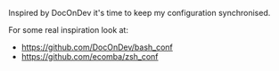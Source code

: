 Inspired by DocOnDev it's time to keep my configuration synchronised.

For some real inspiration look at:
* https://github.com/DocOnDev/bash_conf
* https://github.com/ecomba/zsh_conf

